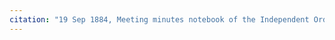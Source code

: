 ```yaml
---
citation: "19 Sep 1884, Meeting minutes notebook of the Independent Order of Good Templars, High Bridge Lodge No. 296, Tompkins County History Center, Ithaca NY."
---
```



